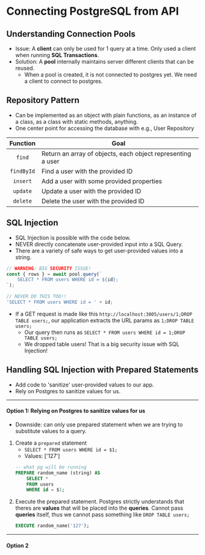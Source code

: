 # Connecting PostgreSQL from API

## Understanding Connection Pools

- Issue: A **client** can only be used for 1 query at a time. Only used a client when running **SQL Transactions**.
- Solution: A **pool** internally maintains server different clients that can be reused.
  - When a pool is created, it is not connected to postgres yet. We need a client to connect to postgres.

## Repository Pattern

- Can be implemented as an object with plain functions, as an instance of a class, as a class with static methods, anything.
- One center point for accessing the database with e.g., User Repository

|  Function  | Goal                                                        |
| :--------: | ----------------------------------------------------------- |
|   `find`   | Return an array of objects, each object representing a user |
| `findById` | Find a user with the provided ID                            |
|  `insert`  | Add a user with some provided properties                    |
|  `update`  | Update a user with the provided ID                          |
|  `delete`  | Delete the user with the provided ID                        |

## SQL Injection

- SQL Injection is possible with the code below.
- NEVER directly concatenate user-provided input into a SQL Query.
- There are a variety of safe ways to get user-provided values into a string.

```js
// WARNING: BIG SECURITY ISSUE!
const { rows } = await pool.query(`
    SELECT * FROM users WHERE id = ${id};
`);

// NEVER DO THIS TOO!!
'SELECT * FROM users WHERE id = ' + id;
```

- If a GET request is made like this `http://localhost:3005/users/1;DROP TABLE users;`,
our application extracts the URL params as `1;DROP TABLE users;`
    - Our query then runs as `SELECT * FROM users WHERE id = 1;DROP TABLE users;`
    - We dropped table users! That is a big security issue with SQL Injection!

## Handling SQL Injection with Prepared Statements

- Add code to 'sanitize' user-provided values to our app.
- Rely on Postgres to sanitize values for us.

---
#### Option 1: Relying on Postgres to sanitize values for us

- Downside: can only use prepared statement when we are trying to substitute values to a query.

1. Create a `prepared` statement
    - `SELECT * FROM users WHERE id = $1;`
    - Values: ['127']
    ```sql
    -- what pg will be running
    PREPARE random_name (string) AS
        SELECT *
        FROM users
        WHERE id = $1;
    ```
2. Execute the prepared statement. Postgres strictly understands that theres are **values** that will be placed into the **queries**. Cannot pass **queries** itself, thus we cannot pass something like `DROP TABLE users;`
    ```sql
    EXECUTE random_name('127');
    ```
---
#### Option 2